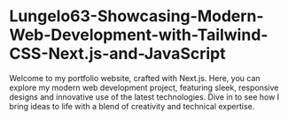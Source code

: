 # Lungelo63-Showcasing-Modern-Web-Development-with-Tailwind-CSS-Next.js-and-JavaScript
Welcome to my portfolio website, crafted with Next.js. Here, you can explore my modern web development project, featuring sleek, responsive designs and innovative use of the latest technologies. Dive in to see how I bring ideas to life with a blend of creativity and technical expertise.

